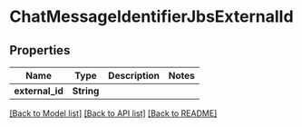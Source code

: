 # ChatMessageIdentifierJbsExternalId

## Properties

Name | Type | Description | Notes
------------ | ------------- | ------------- | -------------
**external_id** | **String** |  | 

[[Back to Model list]](../README.md#documentation-for-models) [[Back to API list]](../README.md#documentation-for-api-endpoints) [[Back to README]](../README.md)


